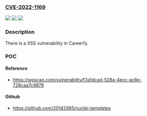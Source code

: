 ### [CVE-2022-1169](https://cve.mitre.org/cgi-bin/cvename.cgi?name=CVE-2022-1169)
![](https://img.shields.io/static/v1?label=Product&message=Careerfy&color=blue)
![](https://img.shields.io/static/v1?label=Version&message=3.9.0%3C%203.9.0%20&color=brighgreen)
![](https://img.shields.io/static/v1?label=Vulnerability&message=CWE-79%20Cross-site%20Scripting%20(XSS)&color=brighgreen)

### Description

There is a XSS vulnerability in Careerfy.

### POC

#### Reference
- https://wpscan.com/vulnerability/f3a1dcad-528a-4ecc-ac8e-728caa7c9878

#### Github
- https://github.com/20142995/nuclei-templates

